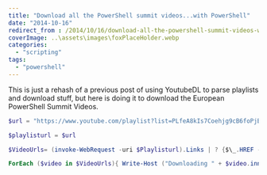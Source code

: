 ```yaml
---
title: "Download all the PowerShell summit videos...with PowerShell"
date: "2014-10-16"
redirect_from : /2014/10/16/download-all-the-powershell-summit-videos-with-powershell
coverImage: ..\assets\images\foxPlaceHolder.webp
categories: 
  - "scripting"
tags: 
  - "powershell"
---
```


This is just a rehash of a previous post of using YoutubeDL to parse playlists and download stuff, but here is doing it to download the European PowerShell Summit Videos.

```powershell 
$url = "https://www.youtube.com/playlist?list=PLfeA8kIs7Coehjg9cB6foPjBojLHYQGb\_"

$playlisturl = $url

$VideoUrls= (invoke-WebRequest -uri $Playlisturl).Links | ? {$\_.HREF -like "/watch\*"} | \` ? innerText -notmatch ".\[0-9\]:\[0-9\]." | ? {$\_.innerText.Length -gt 3} | Select innerText, \` @{Name="URL";Expression={'http://www.youtube.com' + $\_.href}} | ? innerText -notlike "\*Play all\*" | ? innerText -notlike "\*Play\*"

ForEach ($video in $VideoUrls){ Write-Host ("Downloading " + $video.innerText) .\\youtube-dl.exe $video.URL } 
```
